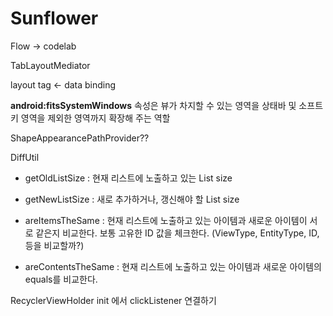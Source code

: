


# Sunflower


Flow -> codelab 

TabLayoutMediator  

layout tag <- data binding  


**android:fitsSystemWindows** 속성은 뷰가 차지할 수 있는 영역을
상태바 및 소프트키 영역을 제외한 영역까지 확장해 주는 역할


ShapeAppearancePathProvider??


DiffUtil
-   getOldListSize : 현재 리스트에 노출하고 있는 List size
-   getNewListSize : 새로 추가하거나, 갱신해야 할 List size
-   areItemsTheSame : 현재 리스트에 노출하고 있는 아이템과 새로운 아이템이 서로 같은지 비교한다. 보통 고유한 ID 값을 체크한다.
(ViewType, EntityType, ID, 등을 비교할까?)

-   areContentsTheSame : 현재 리스트에 노출하고 있는 아이템과 새로운 아이템의 equals를 비교한다.


RecyclerViewHolder init 에서 clickListener 연결하기
<!--stackedit_data:
eyJoaXN0b3J5IjpbMTMwMzQ4ODU4MSwtNzEwNjI5ODg0LDE1Nz
U0NzgyNjIsLTEyMjM2NDMzMywtMzUxNjY5MDYsLTE3MDYwOTY4
MjhdfQ==
-->